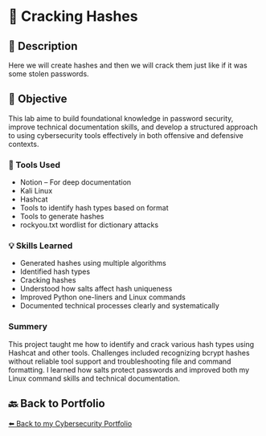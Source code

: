 # 🎯 Cracking Hashes

## 📝 Description
Here we will create hashes and then we will crack them just like if it was some stolen passwords.

## 🎯 Objective
This lab aime to build foundational knowledge in password security, improve technical documentation skills, and develop a structured approach to using cybersecurity tools effectively in both offensive and defensive contexts.

### 🔧 Tools Used

- Notion – For deep documentation
- Kali Linux
- Hashcat
- Tools to identify hash types based on format
- Tools to generate hashes
- rockyou.txt wordlist for dictionary attacks

### 💡 Skills Learned
- Generated hashes using multiple algorithms
- Identified hash types
- Cracking hashes
- Understood how salts affect hash uniqueness
- Improved Python one-liners and Linux commands
- Documented technical processes clearly and systematically

### Summery

This project taught me how to identify and crack various hash types using Hashcat and other tools. Challenges included recognizing bcrypt hashes without reliable tool support and troubleshooting file and command formatting. I learned how salts protect passwords and improved both my Linux command skills and technical documentation.

## 🔙 Back to Portfolio
[⬅️ Back to my Cybersecurity Portfolio](https://github.com/RobinBoucherSec/RobinBoucherSec)

